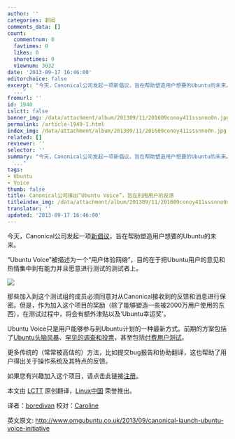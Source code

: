 ```yaml
---
author: ''
categories: 新闻
comments_data: []
count:
  commentnum: 0
  favtimes: 0
  likes: 0
  sharetimes: 0
  viewnum: 3032
date: '2013-09-17 16:46:00'
editorchoice: false
excerpt: "今天，Canonical公司发起一项新倡议，旨在帮助塑造用户想要的Ubuntu的未来。\r\nUbuntu Voice被描述为一个用户体验网络，目的在于把Ubuntu用户的意见和热情集中到有能力并且愿意进行测试的测试者上。\r\n\r\n那些加入到这个测
  ..."
fromurl: ''
id: 1940
islctt: false
banner_img: /data/attachment/album/201309/11/201609conoy411sssnno0n.jpg
permalink: /article-1940-1.html
index_img: /data/attachment/album/201309/11/201609conoy411sssnno0n.jpg
related: []
reviewer: ''
selector: ''
summary: "今天，Canonical公司发起一项新倡议，旨在帮助塑造用户想要的Ubuntu的未来。\r\nUbuntu Voice被描述为一个用户体验网络，目的在于把Ubuntu用户的意见和热情集中到有能力并且愿意进行测试的测试者上。\r\n\r\n那些加入到这个测
  ..."
tags:
- Ubuntu
- Voice
thumb: false
title: Canonical公司推出“Ubuntu Voice”，旨在利用用户的反馈
titleindex_img: /data/attachment/album/201309/11/201609conoy411sssnno0n.jpg
translator: ''
updated: '2013-09-17 16:46:00'
---
```


今天，Canonical公司发起一项[新倡议](http://design.canonical.com/2013/09/join-in-ubuntuvoice-be-the-voice-of-millions-of-ubuntu-users/)，旨在帮助塑造用户想要的Ubuntu的未来。


“Ubuntu Voice”被描述为一个“用户体验网络”，目的在于把Ubuntu用户的意见和热情集中到有能力并且愿意进行测试的测试者上。


![](/data/attachment/album/201309/11/201609conoy411sssnno0n.jpg)


那些加入到这个测试组的成员必须同意对从Canonical接收到的反馈和消息进行保密。但是，作为加入这个项目的奖励（除了能够塑造一些被2000万用户使用的东西），在测试过程中，将会有额外津贴以及‘Ubuntu幸运奖'。


Ubuntu Voice只是用户能够参与到Ubuntu计划的一种最新方式。前期的方案包括了[Ubuntu头脑风暴](http://www.omgubuntu.co.uk/2013/05/ubuntu-brainstorm-to-get-the-boot)、[罕见的调查和投票](http://www.omgubuntu.co.uk/2013/06/ubuntu-design-team-ask-how-do-you-use-search)，甚至包括[付费用户测试](http://www.omgubuntu.co.uk/2012/10/near-london-get-paid-to-use-ubuntu)。


更多传统的（常常被高估的）方法，比如提交bug报告和协助翻译，这也帮助了用户得出关于操作系统及其特点的反馈。


如果您有兴趣加入这个项目，请点击此链接[注册](http://www.omgubuntu.co.uk/2012/10/near-london-get-paid-to-use-ubuntu)。


 


 


本文由 [LCTT](https://github.com/LCTT/TranslateProject) 原创翻译，[Linux中国](http://linux.cn/portal.php) 荣誉推出。


译者：[boredivan](http://linux.cn/space/boredivan) 校对：[Caroline](space/14763/)


英文原文: <http://www.omgubuntu.co.uk/2013/09/canonical-launch-ubuntu-voice-initiative>